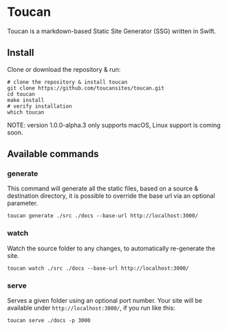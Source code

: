 # Toucan

Toucan is a markdown-based Static Site Generator (SSG) written in Swift.

## Install

Clone or download the repository & run:

```shell
# clone the repository & install toucan
git clone https://github.com/toucansites/toucan.git
cd toucan
make install
# verify installation
which toucan
```

NOTE: version 1.0.0-alpha.3 only supports macOS, Linux support is coming soon.

## Available commands

### generate

This command will generate all the static files, based on a source & destination directory, it is possible to override the base url via an optional parameter. 

```shell
toucan generate ./src ./docs --base-url http://localhost:3000/
```

### watch

Watch the source folder to any changes, to automatically re-generate the site.

```shell
toucan watch ./src ./docs --base-url http://localhost:3000/
```

### serve

Serves a given folder using an optional port number. Your site will be available under `http://localhost:3000/`, if you run like this:

```shell
toucan serve ./docs -p 3000
```
